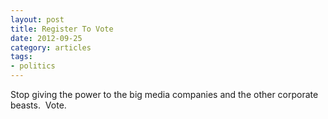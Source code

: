 ```yaml
---
layout: post
title: Register To Vote 
date: 2012-09-25
category: articles
tags:
- politics
---
```

Stop giving the power to the big media companies and the other corporate beasts. &nbsp;Vote.

<script src="//widget.internetvotes.org/widget/include.js" type="text/javascript" async="async" defer></script>

&nbsp;

